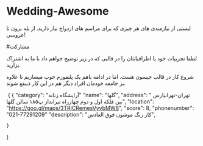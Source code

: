 # Wedding-Awesome

لیستی از نیازمندی های هر چیزی که برای مراسم های ازدواج نیاز دارید. از بله برون تا عروسی!


#مشارکت

لطفا تجربیات خود یا اطرافیانتان را در قالبی که در زیر توضیح خواهم داد با ما به اشتراک بزارید.

شروع کار در قالب جیسون هست. اما در ادامه باهم یک پلتفورم خوب میسازیم تا علاوه بر جامعه خودمان افراد دیگر هم در این کار ذینفع شوند.


‍‍‍
{
    {
        "category": "آرایشگاه زنانه"
        "name": "گلها",
        "address": " تهران-تهرانپارس بين فلكه اول و دوم چهارراه تيرانداز پ١٨٥ سالن گلها",
        "location": "https://goo.gl/maps/3TRjCRemesVyvbMW8",
        "score": 8,
        "phonenumber": "021-77291209"
        "description": "کار رنگ موشون فوق العادس",
    
	}
}
‍‍‍
